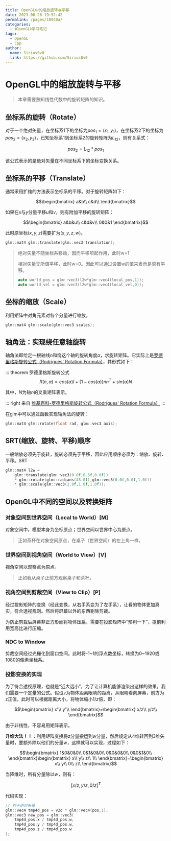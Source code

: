 ```yaml
---
title: OpenGL中的缩放旋转与平移
date: 2023-08-26 19:52:42
permalink: /pages/18940a/
categories:
  - 《OpenGL》学习笔记
tags:
  - OpenGL
  - Cpp
author:
  name: Sirius0v0
  link: https://github.com/Sirius0v0
---
```

# OpenGL中的缩放旋转与平移

> 本章需要熟知线性代数中的旋转矩阵的知识。

## 坐标系的旋转（Rotate）

对于一个绝对矢量，在坐标系1下的坐标为$pos_1 = (x_1,y_1)$，在坐标系2下的坐标为$pos_2 = (x_2,y_2)$，已知坐标系1到坐标系2的旋转矩阵为$L_{12}$，则有关系式：

$$pos_2 = L_{12}*pos_1$$

该公式表示的是绝对矢量在不同坐标系下的坐标变换关系。

## 坐标系的平移（Translate）

通常采用扩维的方法表示坐标系的平移。对于旋转矩阵如下：

$$\begin{bmatrix}
a&b\\
c&d\\
\end{bmatrix}$$

如果在$x$与$y$分量平移$u$和$v$，则有附加平移的旋转矩阵：

$$\begin{bmatrix}
a&b&u\\
c&d&v\\
0&0&1
\end{bmatrix}$$

此时原坐标$(x,y,z)$需要扩为$(x,y,z,w)$。
```cpp
glm::mat4 glm::translate(glm::vec3 translation);
```

> 绝对矢量不随坐标系移动，因而平移项起作用，此时w=1
> 
> 相对矢量无所谓平移，此时w=0。因此可以通过设置w的值来表示是否有平移。
> 
> ```cpp
> auto world_pos = glm::vec3(l2w*glm::vec4(local_pos,1));
> auto world_vel = glm::vec3(l2w*glm::vec4(local_vel,0));
> ```


## 坐标的缩放（Scale）

利用矩阵中对角元素对各个分量进行缩放。
```cpp
glm::mat4 glm::scale(glm::vec3 scales);
```

## 轴角法：实现绕任意轴旋转

轴角法即给定一根轴线$n$和绕这个轴的旋转角度$\alpha$，求旋转矩阵。它实际上是[罗德里格斯旋转公式（Rodrigues' Rotation Formula）](https://en.wikipedia.org/wiki/Rodrigues%27_rotation_formula)，其形式如下：

::: theorem 罗德里格斯旋转公式
$$R(n,\alpha)=cos(\alpha)I+(1-cos(\alpha))nn^T+sin(\alpha)N$$

其中，$N$为轴$n$的叉乘矩阵表示。

::: right
来自 [维基百科-罗德里格斯旋转公式（Rodrigues' Rotation Formula）](https://en.wikipedia.org/wiki/Rodrigues%27_rotation_formula)
:::

在glm中可以通过函数实现轴角法的旋转：
```cpp
glm::mat4 glm::rotate(float rad, glm::vec3 axis);
```

## SRT(缩放、旋转、平移)顺序

一般缩放必须先于旋转，旋转必须先于平移，因此应用顺序必须为：缩放、旋转、平移。SRT

```cpp
glm::mat4 l2w = 
    glm::translate(glm::vec3(0.0f,0.5f,0.0f))
    * glm::rotate(glm::radians(45.0f),glm::vec3(0.0f,0.0f,1.0f))
    * glm::scale(glm::vec3(2.0f,1.0f,1.0f));
```

## OpenGL中不同的空间以及转换矩阵

### 对象空间到世界空间（Local to World）[M]

对象空间中，模型本身为坐标原点；世界空间以世界中心为原点。

> 正如茶杯在对象空间原点，在桌子（世界空间）的左上角一样。

### 世界空间到视角空间（World to View）[V]

视角空间以观察点为原点。

> 正如我从桌子正前方观察桌子和茶杯。

### 视角空间到剪裁空间（View to Clip）[P]

经过投影矩阵的变换（经此变换，从右手系变为了左手系），让看的物体更加真实，符合透视规则。然后将屏幕以外的东西剔除剪裁。

为防止剪裁后屏幕非正方形而将物体压扁，需要在投影矩阵中“预判一下”，提前利用宽高比进行压缩。

### NDC to Window

剪裁空间经过光栅化到窗口空间。此时将-1~1的浮点数坐标，转换为0~1920或1080的像素坐标系。

### 投影变换的实现

为了符合透视原理，也就是“近大远小”，为了让计算机能够渲染出这样的效果，我们需要一个定量的公式。假设$z$为物体距离眼睛的距离，从眼睛看向屏幕，前方为z正值，此时可以根据距离大小，将物体缩小$1/z$倍，即：

$$\begin{bmatrix}
x'\\
y'\\
\end{bmatrix}=\begin{bmatrix}
x/z\\
y/z\\
\end{bmatrix}$$

由于非线性，不容易用矩阵表示。

**升维大法！！**：利用矩阵变换将$z$分量搬运到$w$分量，然后规定从4维转回到3维矢量时，要额外除以他们的分量$w$，这样就可以实现，过程如下：

$$\begin{bmatrix}
1&0&0&0\\
0&1&0&0\\
0&0&0&0\\
0&0&1&0\\
\end{bmatrix}\begin{bmatrix}
x\\
y\\
z\\
1\\
\end{bmatrix}=\begin{bmatrix}
x\\
y\\
0\\
z\\
\end{bmatrix}$$

当降维时，所有分量除以$w$，则有：

$$\left[ x/z,y/z,0/z \right]^T$$

代码实现：
```cpp
// 对于绝对矢量
glm::vec4 tmp4d_pos = v2c * glm::vec4(pos,1);
glm::vec3 new_pos = glm::vec3(
    tmp4d_pos.x / tmp4d_pos.w,
    tmp4d_pos.y / tmp4d_pos.w,
    tmp4d_pos.z / tmp4d_pos.w
);
```